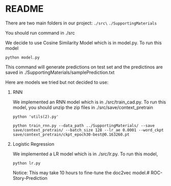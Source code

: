 # README

There are two main folders in our project:
`
./src\
`
`
./SupportingMaterials
`

You should run command in ./src

We decide to use Cosine Similarity Model which is in model.py. To run this model

`python model.py`

This command will generate predictions on test set and the predictinos are saved in ./SupportingMaterials/samplePrediction.txt

Here are models we tried but not decided to use:

1. RNN

   We implemented an RNN model which is in ./src/train_cad.py. To run this model, you should unzip the zip files in ./src/save/context_pretrain
   
   `python 'utils(2).py'`
   
   `python train_rnn.py --data_path ../SupportingMaterials/ --save save/context_pretrain/ --batch_size 128 --lr_ae 0.0001 --word_ckpt save/context_pretrain/ckpt_epoch30-best@0.163260.pt` 
    
2. Logistic Regression
   
   We implemented a LR model which is in ./src/lr.py. To run this model,
   
   `python lr.py`
   
   Notice: This may take 10 hours to fine-tune the doc2vec model.# ROC-Story-Prediction
